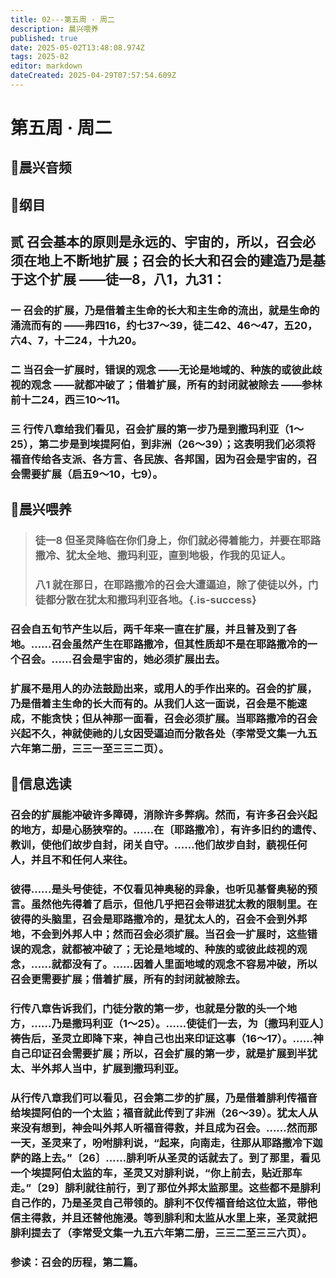 ```yaml
---
title: 02---第五周 · 周二
description: 晨兴喂养
published: true
date: 2025-05-02T13:48:08.974Z
tags: 2025-02
editor: markdown
dateCreated: 2025-04-29T07:57:54.609Z
---
```


# 第五周 · 周二
## 🎵晨兴音频

## 📖纲目

## 贰   召会基本的原则是永远的、宇宙的，所以，召会必须在地上不断地扩展；召会的长大和召会的建造乃是基于这个扩展 ——徒一8，八1，九31：

### 一   召会的扩展，乃是借着主生命的长大和主生命的流出，就是生命的涌流而有的 ——弗四16，约七37～39，徒二42、46～47，五20，六4、7，十二24，十九20。

### 二   当召会一扩展时，错误的观念 ——无论是地域的、种族的或彼此歧视的观念 ——就都冲破了；借着扩展，所有的封闭就被除去 ——参林前十二24，西三10～11。

### 三   行传八章给我们看见，召会扩展的第一步乃是到撒玛利亚（1～25），第二步是到埃提阿伯，到非洲（26～39）；这表明我们必须将福音传给各支派、各方言、各民族、各邦国，因为召会是宇宙的，召会需要扩展（启五9～10，七9）。

## 📖晨兴喂养

>### 徒一8    但圣灵降临在你们身上，你们就必得着能力，并要在耶路撒冷、犹太全地、撒玛利亚，直到地极，作我的见证人。
>
>### 八1    就在那日，在耶路撒冷的召会大遭逼迫，除了使徒以外，门徒都分散在犹太和撒玛利亚各地。{.is-success}

### 召会自五旬节产生以后，两千年来一直在扩展，并且普及到了各地。……召会虽然产生在耶路撒冷，但其性质却不是在耶路撒冷的一个召会。……召会是宇宙的，她必须扩展出去。

### 扩展不是用人的办法鼓励出来，或用人的手作出来的。召会的扩展，乃是借着主生命的长大而有的。从我们人这一面说，召会是不能速成，不能贪快；但从神那一面看，召会必须扩展。当耶路撒冷的召会兴起不久，神就使祂的儿女因受逼迫而分散各处（李常受文集一九五六年第二册，三三一至三三二页）。

## 📖信息选读

### 召会的扩展能冲破许多障碍，消除许多弊病。然而，有许多召会兴起的地方，却是心肠狭窄的。……在〔耶路撒冷〕，有许多旧约的遗传、教训，使他们故步自封，闭关自守。……他们故步自封，藐视任何人，并且不和任何人来往。

### 彼得……是头号使徒，不仅看见神奥秘的异象，也听见基督奥秘的预言。虽然他先得着了启示，但他几乎把召会带进犹太教的限制里。在彼得的头脑里，召会是耶路撒冷的，是犹太人的，召会不会到外邦地，不会到外邦人中；然而召会必须扩展。当召会一扩展时，这些错误的观念，就都被冲破了；无论是地域的、种族的或彼此歧视的观念，……就都没有了。……因着人里面地域的观念不容易冲破，所以召会更需要扩展；借着扩展，所有的封闭就被除去。

### 行传八章告诉我们，门徒分散的第一步，也就是分散的头一个地方，……乃是撒玛利亚（1～25）。……使徒们一去，为〔撒玛利亚人〕祷告后，圣灵立即降下来，神自己也出来印证这事（16～17）。……神自己印证召会需要扩展；所以，召会扩展的第一步，就是扩展到半犹太、半外邦人当中，扩展到撒玛利亚。

### 从行传八章我们可以看见，召会第二步的扩展，乃是借着腓利传福音给埃提阿伯的一个太监；福音就此传到了非洲（26～39）。犹太人从来没有想到，神会叫外邦人听福音得救，并且成为召会。……然而那一天，圣灵来了，吩咐腓利说，“起来，向南走，往那从耶路撒冷下迦萨的路上去。”〔26〕……腓利听从圣灵的话就去了。到了那里，看见一个埃提阿伯太监的车，圣灵又对腓利说，“你上前去，贴近那车走。”〔29〕腓利就往前行，到了那位外邦太监那里。这些都不是腓利自己作的，乃是圣灵自己带领的。腓利不仅传福音给这位太监，带他信主得救，并且还替他施浸。等到腓利和太监从水里上来，圣灵就把腓利提去了（李常受文集一九五六年第二册，三三二至三三六页）。

### 参读：召会的历程，第二篇。
<!-- Google tag (gtag.js) -->
<script async src="https://www.googletagmanager.com/gtag/js?id=G-1P8709Z16T"></script>
<script>
  window.dataLayer = window.dataLayer || [];
  function gtag(){dataLayer.push(arguments);}
  gtag('js', new Date());

  gtag('config', 'G-1P8709Z16T');
</script>